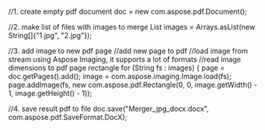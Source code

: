 //1. create empty pdf document
doc = new com.aspose.pdf.Document();

//2. make list of files with images to merge
List<String> images = Arrays.asList(new String[]{"1.jpg", "2.jpg"});

//3. add image to new pdf page
//add new page to pdf
//load image from stream using Aspose Imaging, it supports a lot of formats
//read image dimensions to pdf page rectangle
for (String fs : images) {
    page = doc.getPages().add();
    image = com.aspose.imaging.Image.load(fs);
    page.addImage(fs, new com.aspose.pdf.Rectangle(0, 0, image.getWidth() - 1, image.getHeight() - 1));

//4. save result pdf to file
doc.save("Merger_jpg_docx.docx", com.aspose.pdf.SaveFormat.DocX);
